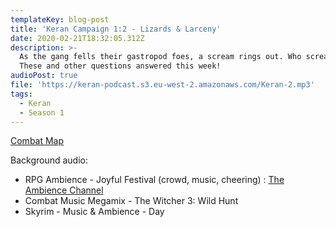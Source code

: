 ```yaml
---
templateKey: blog-post
title: 'Keran Campaign 1:2 - Lizards & Larceny'
date: 2020-02-21T18:32:05.312Z
description: >-
  As the gang fells their gastropod foes, a scream rings out. Who screamed? Why?
  These and other questions answered this week!
audioPost: true
file: 'https://keran-podcast.s3.eu-west-2.amazonaws.com/Keran-2.mp3'
tags:
  - Keran
  - Season 1
---
```

[Combat Map](https://keran-podcast.s3.eu-west-2.amazonaws.com/Eastwind+close.jpg)

Background audio:

* RPG Ambience - Joyful Festival (crowd, music, cheering) : [The Ambience Channel](https://www.youtube.com/channel/UCTNNCo2ed-rpuCuSLB7qYfw)
* Combat Music Megamix - The Witcher 3: Wild Hunt
* Skyrim - Music & Ambience - Day
